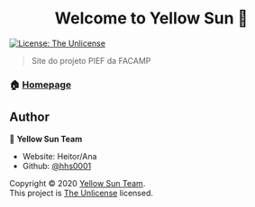 <h1 align="center">Welcome to Yellow Sun 👋</h1>
  </a>
  <a href="https://github.com/kefranabg/readme-md-generator/blob/master/LICENSE" target="_blank">
    <img alt="License: The Unlicense" src="https://img.shields.io/github/license/hhs0001/Yellow Sun" />
  </a>
</p>

> Site do projeto PIEF da FACAMP

### 🏠 [Homepage](https://hhs0001.github.io/yellowsun/)

## Author

👤 **Yellow Sun Team**

* Website: Heitor/Ana
* Github: [@hhs0001](https://github.com/hhs0001)

Copyright © 2020 [Yellow Sun Team](https://github.com/hhs0001/yellowsun).<br />
This project is [The Unlicense](https://github.com/hhs0001/yellowsun/blob/master/LICENSE) licensed.
